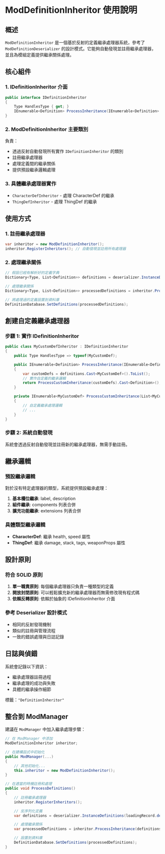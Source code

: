 # ModDefinitionInheritor 使用說明

## 概述

`ModDefinitionInheritor` 是一個基於反射的定義繼承處理器系統，參考了 `ModDefinitionDeserializer` 的設計模式。它能夠自動發現並註冊繼承處理器，並且為模組定義提供繼承關係處理。

## 核心組件

### 1. IDefinitionInheritor 介面

```csharp
public interface IDefinitionInheritor
{
    Type HandlesType { get; }
    IEnumerable<Definition> ProcessInheritance(IEnumerable<Definition> definitions);
}
```

### 2. ModDefinitionInheritor 主要類別

負責：

- 透過反射自動發現所有實作 `IDefinitionInheritor` 的類別
- 註冊繼承處理器
- 處理定義間的繼承關係
- 提供預設繼承邏輯處理

### 3. 具體繼承處理器實作

- `CharacterDefInheritor` - 處理 CharacterDef 的繼承
- `ThingDefInheritor` - 處理 ThingDef 的繼承

## 使用方式

### 1. 註冊繼承處理器

```csharp
var inheritor = new ModDefinitionInheritor();
inheritor.RegisterInheritors(); // 自動發現並註冊所有處理器
```

### 2. 處理繼承關係

```csharp
// 假設已經有解析好的定義字典
Dictionary<Type, List<Definition>> definitions = deserializer.InstanceDefinitions(xmlDocument);

// 處理繼承關係
Dictionary<Type, List<Definition>> processedDefinitions = inheritor.ProcessInheritance(definitions);

// 將處理過的定義設置到資料庫
DefinitionDatabase.SetDefinitions(processedDefinitions);
```

## 創建自定義繼承處理器

### 步驟 1: 實作 IDefinitionInheritor

```csharp
public class MyCustomDefInheritor : IDefinitionInheritor
{
    public Type HandlesType => typeof(MyCustomDef);

    public IEnumerable<Definition> ProcessInheritance(IEnumerable<Definition> definitions)
    {
        var customDefs = definitions.Cast<MyCustomDef>().ToList();
        // 實作自定義的繼承邏輯
        return ProcessCustomInheritance(customDefs).Cast<Definition>();
    }

    private IEnumerable<MyCustomDef> ProcessCustomInheritance(List<MyCustomDef> definitions)
    {
        // 自定義繼承處理邏輯
        // ...
    }
}
```

### 步驟 2: 系統自動發現

系統會透過反射自動發現並註冊新的繼承處理器，無需手動註冊。

## 繼承邏輯

### 預設繼承邏輯

對於沒有特定處理器的類型，系統提供預設繼承處理：

1. **基本欄位繼承**: label, description
2. **組件繼承**: components 列表合併
3. **擴充功能繼承**: extensions 列表合併

### 具體類型繼承邏輯

- **CharacterDef**: 繼承 health, speed 屬性
- **ThingDef**: 繼承 damage, stack, tags, weaponProps 屬性

## 設計原則

### 符合 SOLID 原則

1. **單一職責原則**: 每個繼承處理器只負責一種類型的定義
2. **開放封閉原則**: 可以輕鬆擴充新的繼承處理器而無需修改現有程式碼
3. **依賴反轉原則**: 依賴於抽象的 IDefinitionInheritor 介面

### 參考 Deserializer 設計模式

- 相同的反射發現機制
- 類似的註冊與管理流程
- 一致的錯誤處理與日誌記錄

## 日誌與偵錯

系統會記錄以下資訊：

- 繼承處理器註冊過程
- 繼承處理的成功與失敗
- 具體的繼承操作細節

標籤：`"DefinitionInheritor"`

## 整合到 ModManager

建議在 `ModManager` 中加入繼承處理步驟：

```csharp
// 在 ModManager 中添加
ModDefinitionInheritor inheritor;

// 在建構函式中初始化
public ModManager(...)
{
    // 其他初始化...
    this.inheritor = new ModDefinitionInheritor();
}

// 在適當的時機註冊和處理
public void ProcessDefinitions()
{
    // 註冊繼承處理器
    inheritor.RegisterInheritors();

    // 反序列化定義
    var definitions = deserializer.InstanceDefinitions(loadingRecord.definitionDoc);

    // 處理繼承關係
    var processedDefinitions = inheritor.ProcessInheritance(definitions);

    // 設置到資料庫
    DefinitionDatabase.SetDefinitions(processedDefinitions);
}
```
